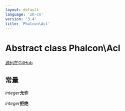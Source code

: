 ```yaml
---
layout: default
language: 'zh-cn'
version: '3.4'
title: 'Phalcon\Acl'
---
```


# Abstract class **Phalcon\Acl**

<a href="https://github.com/phalcon/cphalcon/tree/v3.4.0/phalcon/acl.zep" class="btn btn-default btn-sm">源码在GitHub</a>

## 常量

*integer***允许**

*integer***拒绝**